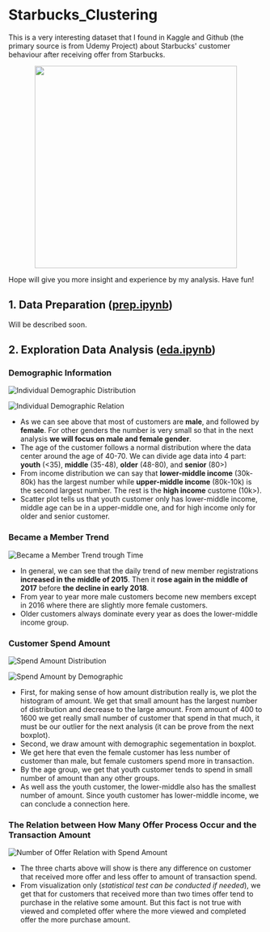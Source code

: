 # Starbucks_Clustering

This is a very interesting dataset that I found in Kaggle and Github (the primary source is from Udemy Project) about Starbucks' customer behaviour after receiving offer from Starbucks. <br>

<p align="center">
  <img width="" height="400" src="https://user-images.githubusercontent.com/38918617/120599976-67b28280-c472-11eb-970d-47083e2c4bbd.jpeg">
</p>

Hope will give you more insight and experience by my analysis. Have fun!

## 1. **Data Preparation** ([prep.ipynb](https://github.com/miqbalrp/Starbucks_Clustering/blob/main/notebook/1.%20prep.ipynb))
Will be described soon.

## 2. **Exploration Data Analysis** ([eda.ipynb](https://github.com/miqbalrp/Starbucks_Clustering/blob/main/notebook/2.%20eda.ipynb))

### Demographic Information
![Individual Demographic Distribution](https://user-images.githubusercontent.com/38918617/120574281-3a051380-c449-11eb-9ac7-55bd1bfd2dce.png)

![Individual Demographic Relation](https://user-images.githubusercontent.com/38918617/120574302-44271200-c449-11eb-866d-6dd0ef85c0ec.png)

* As we can see above that most of customers are **male**, and followed by **female**. For other genders the number is very small so that in the next analysis **we will focus on male and female gender**.
* The age of the customer follows a normal distribution where the data center around the age of 40-70. We can divide age data into 4 part: **youth** (<35), **middle** (35-48), **older** (48-80), and **senior** (80>)
* From income distribution we can say that **lower-middle income** (30k-80k) has the largest number while **upper-middle income** (80k-10k) is the second largest number. The rest is the **high income** custome (10k>).
* Scatter plot tells us that youth customer only has lower-middle income, middle age can be in a upper-middle one, and for high income only for older and senior customer.

### Became a Member Trend
![Became a Member Trend trough Time](https://user-images.githubusercontent.com/38918617/120574446-86e8ea00-c449-11eb-9d72-ccfd09e3947e.png)
* In general, we can see that the daily trend of new member registrations **increased in the middle of 2015**. Then it **rose again in the middle of 2017** before **the decline in early 2018**.
* From year to year more male customers become new members except in 2016 where there are slightly more female customers.
* Older customers always dominate every year as does the lower-middle income group.

### Customer Spend Amount
![Spend Amount Distribution](https://user-images.githubusercontent.com/38918617/120574643-e941ea80-c449-11eb-8ed5-f2cd54446ceb.png)

![Spend Amount by Demographic](https://user-images.githubusercontent.com/38918617/120574652-ee069e80-c449-11eb-9cec-fc221ad42554.png)

* First, for making sense of how amount distribution really is, we plot the histogram of amount. We get that small amount has the largest number of distribution and decrease to the large amount. From amount of 400 to 1600 we get really small number of customer that spend in that much, it must be our outlier for the next analysis (it can be prove from the next boxplot).
* Second, we draw amount with demographic segementation in boxplot. 
* We get here that even the female customer has less number of customer than male, but female customers spend more in transaction. 
* By the age group, we get that youth customer tends to spend in small number of amount than any other groups.
* As well ass the youth customer, the lower-middle also has the smallest number of amount. Since youth customer has lower-middle income, we can conclude a connection here.

### The Relation between How Many Offer Process Occur and the Transaction Amount
![Number of Offer Relation with Spend Amount](https://user-images.githubusercontent.com/38918617/120574749-18585c00-c44a-11eb-96c3-0b8178b2ee69.png)

* The three charts above will show is there any difference on customer that received more offer and less offer to amount of transaction spend.
* From visualization only (*statistical test can be conducted if needed*), we get that for customers that received more than two times offer tend to purchase in the relative some amount. But this fact is not true with viewed and completed offer where the more viewed and completed offer the more purchase amount.


